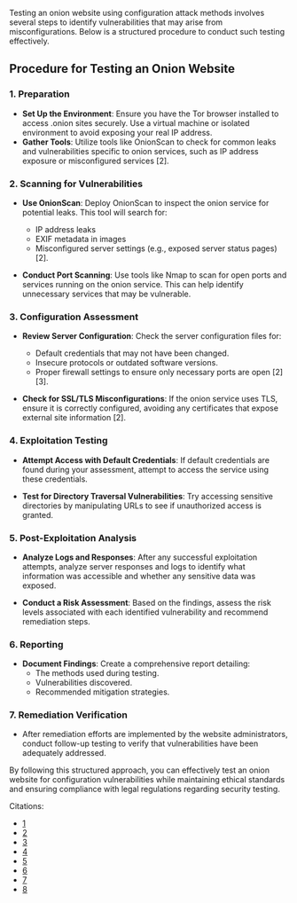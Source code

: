 Testing an onion website using configuration attack methods involves several steps to identify vulnerabilities that may arise from misconfigurations. Below is a structured procedure to conduct such testing effectively.

## Procedure for Testing an Onion Website

### **1. Preparation**

- **Set Up the Environment**: Ensure you have the Tor browser installed to access .onion sites securely. Use a virtual machine or isolated environment to avoid exposing your real IP address.
- **Gather Tools**: Utilize tools like OnionScan to check for common leaks and vulnerabilities specific to onion services, such as IP address exposure or misconfigured services [2].

### **2. Scanning for Vulnerabilities**

- **Use OnionScan**: Deploy OnionScan to inspect the onion service for potential leaks. This tool will search for:
  - IP address leaks
  - EXIF metadata in images
  - Misconfigured server settings (e.g., exposed server status pages) [2].
  
- **Conduct Port Scanning**: Use tools like Nmap to scan for open ports and services running on the onion service. This can help identify unnecessary services that may be vulnerable.

### **3. Configuration Assessment**

- **Review Server Configuration**: Check the server configuration files for:
  - Default credentials that may not have been changed.
  - Insecure protocols or outdated software versions.
  - Proper firewall settings to ensure only necessary ports are open [2][3].
  
- **Check for SSL/TLS Misconfigurations**: If the onion service uses TLS, ensure it is correctly configured, avoiding any certificates that expose external site information [2].

### **4. Exploitation Testing**

- **Attempt Access with Default Credentials**: If default credentials are found during your assessment, attempt to access the service using these credentials.
  
- **Test for Directory Traversal Vulnerabilities**: Try accessing sensitive directories by manipulating URLs to see if unauthorized access is granted.

### **5. Post-Exploitation Analysis**

- **Analyze Logs and Responses**: After any successful exploitation attempts, analyze server responses and logs to identify what information was accessible and whether any sensitive data was exposed.
  
- **Conduct a Risk Assessment**: Based on the findings, assess the risk levels associated with each identified vulnerability and recommend remediation steps.

### **6. Reporting**

- **Document Findings**: Create a comprehensive report detailing:
  - The methods used during testing.
  - Vulnerabilities discovered.
  - Recommended mitigation strategies.

### **7. Remediation Verification**

- After remediation efforts are implemented by the website administrators, conduct follow-up testing to verify that vulnerabilities have been adequately addressed.

By following this structured approach, you can effectively test an onion website for configuration vulnerabilities while maintaining ethical standards and ensuring compliance with legal regulations regarding security testing.

Citations:
- [1](https://securityonionsolutions.com/software/)
- [2](https://riseup.net/en/security/network-security/tor/onionservices-best-practices)
- [3](https://www.geeksforgeeks.org/onion-routing/)
- [4](https://www.avast.com/c-dark-web-websites)
- [5](https://help.rapid7.com/appspider/content/api/custom-attack-module/attack-configuration-structure-reference.html)
- [6](https://docs.horizon3.ai/portal/features/attack_config/)
- [7](https://brightsec.com/blog/security-misconfiguration/)
- [8](https://brightsec.com/blog/misconfiguration-attacks/)
